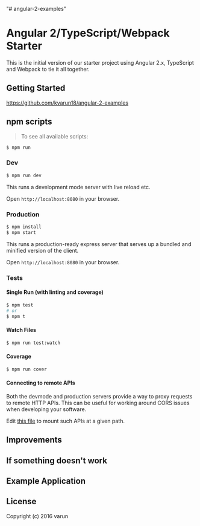"# angular-2-examples" 


# Angular 2/TypeScript/Webpack Starter

This is the initial version of our starter project using Angular 2.x, TypeScript and Webpack to tie it all together.

## Getting Started

https://github.com/kvarun18/angular-2-examples

## npm scripts

> To see all available scripts:
```bash
$ npm run
```

### Dev
```bash
$ npm run dev
```

This runs a development mode server with live reload etc.

Open `http://localhost:8080` in your browser.

### Production

```bash
$ npm install
$ npm start
```

This runs a production-ready express server that serves up a bundled and
minified version of the client.

Open `http://localhost:8080` in your browser.

### Tests

#### Single Run (with linting and coverage)
```bash
$ npm test
# or
$ npm t
```

#### Watch Files
```bash
$ npm run test:watch
```

#### Coverage
```bash
$ npm run cover
```

#### Connecting to remote APIs

Both the devmode and production servers provide a way to proxy requests to
remote HTTP APIs.  This can be useful for working around CORS issues when
developing your software.

Edit [this file](server/proxy-config.js) to mount such APIs at a given path.

## Improvements



## If something doesn't work



## Example Application



## License

Copyright (c) 2016 varun


